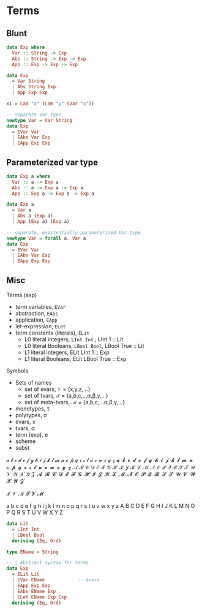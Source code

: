 # Terms

## Blunt

```hs
data Exp where
  Var :: String -> Exp
  Abs :: String -> Exp -> Exp
  App :: Exp -> Exp -> Exp

data Exp
  = Var String
  | Abs String Exp
  | App Exp Exp

x1 = Lam "x" (Lam "y" (Var "x"))

-- separate Var type
newtype Var = Var String
data Exp
  = EVar Var
  | EAbs Var Exp
  | EApp Exp Exp
```

## Parameterized var type

```hs
data Exp a where
  Var :: a -> Exp a
  Abs :: a -> Exp a -> Exp a
  App :: Exp a -> Exp a -> Exp a

data Exp a
  = Var a
  | Abs a (Exp a)
  | App (Exp a) (Exp a)

-- separate, existentially parameterized Var type
newtype Var = forall a. Var a
data Exp
  = EVar Var
  | EAbs Var Exp
  | EApp Exp Exp
```




## Misc

Terms (exp)
- term variables, `EVar`
- abstraction, `EAbs`
- application, `EApp`
- let-expression, `ELet`
- term constants (literals), `ELit`
  - L0 literal integers, `LInt Int`  , LInt 1     :: Lit
  - L0 literal Booleans, `LBool Bool`, LBool True :: Lit
  - L1 literal integers,          ELit LInt 1     :: Exp
  - L1 literal Booleans,          ELit LBool True :: Exp

Symbols
  - Sets of names
    - set of evars, `𝒱` = {x,y,z,…}
    - set of tvars, `𝒯` = {a,b,c,…α,β,γ,…}
    - set of meta-tvars, `ℳ` = {a,b,c,…α,β,γ,…}
  - monotypes, τ
  - polytypes, σ
  - evars, x
  - tvars, α
  - term (exp), e
  - scheme
  - subst


𝒶 𝒷 𝒸 𝒹 ℯ 𝒻 ℊ 𝒽 𝒾 𝒿 𝓀 𝓁 𝓂 𝓃 ℴ 𝓅 𝓆 𝓇 𝓈 𝓉 𝓊 𝓋 𝓌 𝓍 𝓎 𝓏
𝓪 𝓫 𝓬 𝓭 𝓮 𝓯 𝓰 𝓱 𝓲 𝓳 𝓴 𝓵 𝓶 𝓷 𝓸 𝓹 𝓺 𝓻 𝓼 𝓽 𝓾 𝓿 𝔀 𝔁 𝔂 𝔃
𝒜 ℬ 𝒞 𝒟 ℰ ℱ 𝒢 ℋ ℐ 𝒥 𝒦 ℒ ℳ 𝒩 𝒪 𝒫 𝒬 ℛ 𝒮 𝒯 𝒰 𝒱 𝒲 𝒳 𝒴 𝒵
𝓐 𝓑 𝓒 𝓓 𝓔 𝓕 𝓖 𝓗 𝓘 𝓙 𝓚 𝓛 𝓜 𝓝 𝓞 𝓟 𝓠 𝓡 𝓢 𝓣 𝓤 𝓥 𝓦 𝓧 𝓨 𝓩


𝒯 𝒱 ℳ
𝓣 𝓥 𝓜


a b c d e f g h i j k l m n o p q r s t u v w x y z
A B C D E F G H I J K L M N O P Q R S T U V W X Y Z

```hs
data Lit
  = LInt Int
  | LBool Bool
  deriving (Eq, Ord)

type EName = String

-- | Abstract syntax for terms
data Exp
  = ELit Lit
  | EVar EName            -- evars
  | EApp Exp Exp
  | EAbs EName Exp
  | ELet EName Exp Exp
  deriving (Eq, Ord)
```
